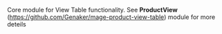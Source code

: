 Core module for View Table functionality. See **ProductView** (https://github.com/Genaker/mage-product-view-table) module for more deteils
